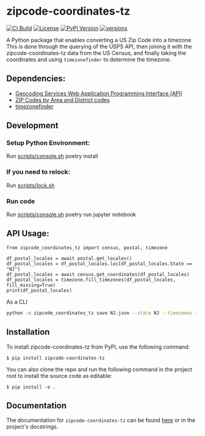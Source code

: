 # zipcode-coordinates-tz

[![CI Build](https://github.com/rcolfin/zipcode-coordinates-tz/actions/workflows/ci.yml/badge.svg)](https://github.com/rcolfin/zipcode-coordinates-tz/actions/workflows/ci.yml)
[![License](https://img.shields.io/github/license/rcolfin/zipcode-coordinates-tz.svg)](https://github.com/rcolfin/zipcode-coordinates-tz/blob/main/LICENSE)
[![PyPI Version](https://img.shields.io/pypi/v/zipcode-coordinates-tz)](https://pypi.zipcode-coordinates-tz.org/pypi/zipcode-coordinates-tz)
[![versions](https://img.shields.io/pypi/pyversions/zipcode-coordinates-tz.svg)](ttps://github.com/rcolfin/zipcode-coordinates-tz)

A Python package that enables converting a US Zip Code into a timezone.  This is done through the querying of the USPS API, then joining it with the zipcode-coordinates-tz data from the US Census, and finally taking the coordinates and using `timezonefinder` to determine the timezone.

## Dependencies:
- [Geocoding Services Web Application Programming Interface (API)](https://geocoding.geo.census.gov/geocoder/Geocoding_Services_API.pdf)
- [ZIP Codes by Area and District codes](https://postalpro.usps.com/ZIP_Locale_Detail)
- [timezonefinder](https://timezonefinder.readthedocs.io/en/stable/)

## Development

### Setup Python Environment:

Run [scripts/console.sh](../scripts/console.sh) poetry install

### If you need to relock:

Run [scripts/lock.sh](../scripts/lock.sh)

### Run code

Run [scripts/console.sh](../scripts/console.sh) poetry run jupyter notebook


## API Usage:

```zipcode-coordinates-tz
from zipcode_coordinates_tz import census, postal, timezone

df_postal_locales = await postal.get_locales()
df_postal_locales = df_postal_locales.loc[df_postal_locales.State == "NJ"]
df_postal_locales = await census.get_coordinates(df_postal_locales)
df_postal_locales = timezone.fill_timezones(df_postal_locales, fill_missing=True)
print(df_postal_locales)
```

As a CLI

```sh
python -m zipcode_coordinates_tz save NJ.json --state NJ --timezones --fill
```

## Installation

To install zipcode-coordinates-tz from PyPI, use the following command:

    $ pip install zipcode-coordinates-tz

You can also clone the repo and run the following command in the project root to install the source code as editable:

    $ pip install -e .

## Documentation
The documentation for `zipcode-coordinates-tz` can be found [here](https://rcolfin.github.io/zipcode-coordinates-tz/) or in the project's docstrings.
